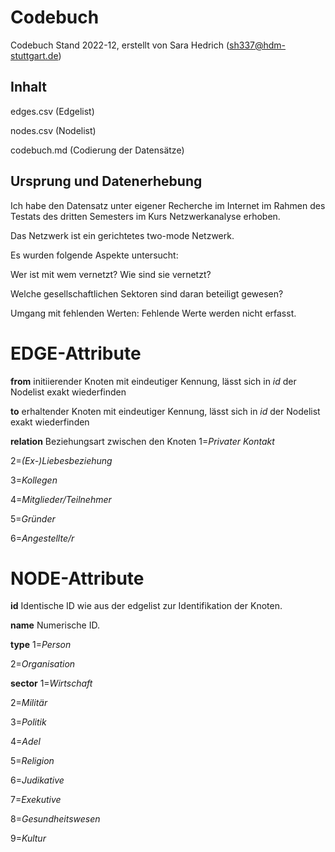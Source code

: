 # Codebuch
Codebuch Stand 2022-12, erstellt von Sara Hedrich (sh337@hdm-stuttgart.de)

## Inhalt
edges.csv (Edgelist)

nodes.csv (Nodelist)

codebuch.md (Codierung der Datensätze)

## Ursprung und Datenerhebung
Ich habe den Datensatz unter eigener Recherche im Internet im Rahmen des Testats des dritten Semesters im Kurs Netzwerkanalyse erhoben.

Das Netzwerk ist ein gerichtetes two-mode Netzwerk. 

Es wurden folgende Aspekte untersucht: 

Wer ist mit wem vernetzt? Wie sind sie vernetzt? 

Welche gesellschaftlichen Sektoren sind daran beteiligt gewesen? 

Umgang mit fehlenden Werten: Fehlende Werte werden nicht erfasst.

# EDGE-Attribute
**from**
initiierender Knoten mit eindeutiger Kennung, lässt sich in *id* der Nodelist exakt wiederfinden

**to**
erhaltender Knoten mit eindeutiger Kennung, lässt sich in *id* der Nodelist exakt wiederfinden

**relation**
Beziehungsart zwischen den Knoten
1=*Privater Kontakt*

2=*(Ex-)Liebesbeziehung*

3=*Kollegen*

4=*Mitglieder/Teilnehmer*

5=*Gründer*

6=*Angestellte/r*

# NODE-Attribute
**id**
Identische ID wie aus der edgelist zur Identifikation der Knoten.

**name**
Numerische ID. 

**type**
1=*Person*

2=*Organisation*

**sector**
1=*Wirtschaft*

2=*Militär*

3=*Politik*

4=*Adel*

5=*Religion*

6=*Judikative*

7=*Exekutive*

8=*Gesundheitswesen*

9=*Kultur*




